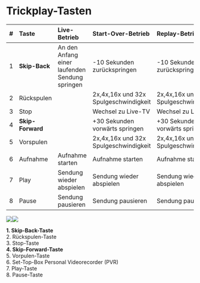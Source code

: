 # Trickplay-Tasten



| **\#** | **Taste** | **Live-Betrieb** | **Start-Over-Betrieb** | **Replay-Betrieb** | **Ausblick** |
| :--- | :--- | :--- | :--- | :--- | :--- |
| 1 | **Skip-Back** | An den Anfang einer laufenden Sendung springen | -10 Sekunden zurückspringen | -10 Sekunden zurückspringen |  |
| 2 | Rückspulen |  | 2x,4x,16x und 32x Spulgeschwindigkeit | 2x,4x,16x und 32x Spulgeschwindigkeit |  |
| 3 | Stop |  | Wechsel zu Live-TV | Wechsel zu Live-TV |  |
| 4 | **Skip-Forward** |  | +30 Sekunden vorwärts springen | +30 Sekunden vorwärts springen |  |
| 5 | Vorspulen |  | 2x,4x,16x und 32x Spulgeschwindigkeit | 2x,4x,16x und 32x Spulgeschwindigkeit |  |
| 6 | Aufnahme | Aufnahme starten | Aufnahme starten | Aufnahme starten | Aufnahme merken |
| 7 | Play | Sendung wieder abspielen | Sendung wieder abspielen | Sendung wieder abspielen |  |
| 8 | Pause | Sendung pausieren | Sendung pausieren | Sendung pausieren |  |

![](https://manula.r.sizr.io/large/user/16317/img/oak-1-8-trick-play-buttons.png)![](https://manula.r.sizr.io/large/user/16317/img/maxi-1-8-trickpplay-buttons.png)

**1. Skip-Back-Taste**  
2. Rückspulen-Taste  
3. Stop-Taste  
**4. Skip-Forward-Taste**  
5. Vorpulen-Taste  
6. Set-Top-Box Personal Videorecorder \(PVR\)  
7. Play-Taste  
8. Pause-Taste  


